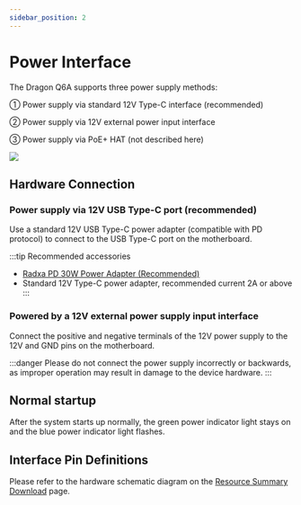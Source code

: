 ```yaml
---
sidebar_position: 2
---
```


# Power Interface

The Dragon Q6A supports three power supply methods:

① Power supply via standard 12V Type-C interface (recommended)

② Power supply via 12V external power input interface

③ Power supply via PoE+ HAT (not described here)

<div style={{textAlign: 'center'}}>
   <img src="/img/dragon/q6a/q6a_power.webp" style={{width: '80%', maxWidth: '1200px'}} />
</div>

## Hardware Connection

### Power supply via 12V USB Type-C port (recommended)

Use a standard 12V USB Type-C power adapter (compatible with PD protocol) to connect to the USB Type-C port on the motherboard.

:::tip Recommended accessories

- [Radxa PD 30W Power Adapter (Recommended)](https://radxa.com/products/accessories/power-pd-30w)
- Standard 12V Type-C power adapter, recommended current 2A or above
  :::

### Powered by a 12V external power supply input interface

Connect the positive and negative terminals of the 12V power supply to the 12V and GND pins on the motherboard.

:::danger
Please do not connect the power supply incorrectly or backwards, as improper operation may result in damage to the device hardware.
:::

## Normal startup

After the system starts up normally, the green power indicator light stays on and the blue power indicator light flashes.

## Interface Pin Definitions

Please refer to the hardware schematic diagram on the [Resource Summary Download](../download) page.
